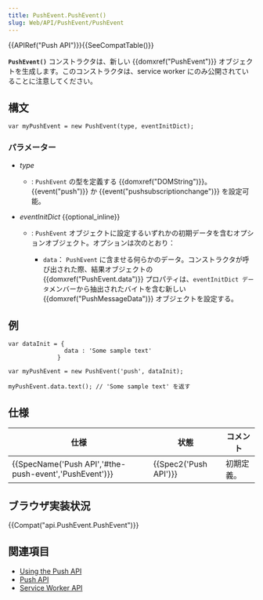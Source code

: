 ```yaml
---
title: PushEvent.PushEvent()
slug: Web/API/PushEvent/PushEvent
---
```


{{APIRef("Push API")}}{{SeeCompatTable()}}

**`PushEvent()`** コンストラクタは、新しい {{domxref("PushEvent")}} オブジェクトを生成します。このコンストラクタは、service worker にのみ公開されていることに注意してください。

## 構文

```
var myPushEvent = new PushEvent(type, eventInitDict);
```

### パラメーター

- _type_
  - : `PushEvent` の型を定義する {{domxref("DOMString")}}。{{event("push")}} か {{event("pushsubscriptionchange")}} を設定可能。
- _eventInitDict_ {{optional_inline}}

  - : `PushEvent` オブジェクトに設定するいずれかの初期データを含むオプションオブジェクト。オプションは次のとおり：

    - `data`： `PushEvent` に含ませる何らかのデータ。コンストラクタが呼び出された際、結果オブジェクトの {{domxref("PushEvent.data")}} プロパティは、`eventInitDict データ`メンバーから抽出されたバイトを含む新しい {{domxref("PushMessageData")}} オブジェクトを設定する。

## 例

```
var dataInit = {
                data : 'Some sample text'
              }

var myPushEvent = new PushEvent('push', dataInit);

myPushEvent.data.text(); // 'Some sample text' を返す
```

## 仕様

| 仕様                                                                     | 状態                         | コメント   |
| ------------------------------------------------------------------------ | ---------------------------- | ---------- |
| {{SpecName('Push API','#the-push-event','PushEvent')}} | {{Spec2('Push API')}} | 初期定義。 |

## ブラウザ実装状況

{{Compat("api.PushEvent.PushEvent")}}

## 関連項目

- [Using the Push API](/ja/docs/Web/API/Push_API/Using_the_Push_API)
- [Push API](/ja/docs/Web/API/Push_API)
- [Service Worker API](/ja/docs/Web/API/Service_Worker_API)

